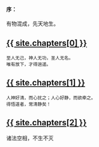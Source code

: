 #### 序：
<pre class="preface">
有物混成，先天地生。
</pre>

## [{{ site.chapters[0] }}](lesson1/)

	至人无己，神人无功，圣人无名。
	唯有放下，才得逍遥。

    
## [{{ site.chapters[1] }}](lesson2/)

    人神好清，而心扰之；人心好静，而欲牵之。
    得悟道者，常清静矣！


## [{{ site.chapters[2] }}](lesson3/)

   诸法空相，不生不灭


